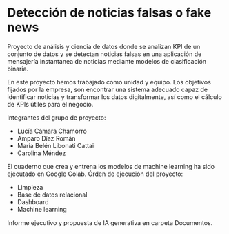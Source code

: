 # Detección de noticias falsas o fake news
Proyecto de análisis y ciencia de datos donde se analizan KPI de un conjunto de datos y se detectan noticias falsas en una aplicación de mensajería instantanea de noticias mediante modelos de clasificación binaria.  

En este proyecto hemos trabajado como unidad y equipo. Los objetivos fijados por la empresa, son
encontrar una sistema adecuado capaz de identificar noticias y transformar los datos digitalmente,
así como el cálculo de KPIs útiles para el negocio.  

Integrantes del grupo de proyecto:  
* Lucía Cámara Chamorro  
* Amparo Díaz Román  
* María Belén Libonati Cattai  
* Carolina Méndez  

El cuaderno que crea y entrena los modelos de machine learning ha sido ejecutado en Google Colab.
Órden de ejecución del proyecto:
* Limpieza
* Base de datos relacional
* Dashboard
* Machine learning    

Informe ejecutivo y propuesta de IA generativa en carpeta Documentos.

